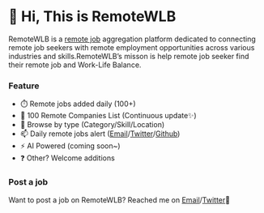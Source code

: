 # 👋 Hi, This is RemoteWLB

RemoteWLB is a [remote job](https://www.remotewlb.com) aggregation platform dedicated to connecting remote job seekers with remote employment opportunities across various industries and skills.RemoteWLB’s misson is help remote job seeker find their remote job and Work-Life Balance.

### Feature
- ⏱️ Remote jobs added daily (100+)
- 📄 100 Remote Companies List (Continuous update✨)
- 🎯 Browse by type (Category/Skill/Location)
- 📫 Daily remote jobs alert ([Email](mailto://remotewlb@gmail.com)/[Twitter](https://x.com/RemoteWLB)/[Github](https://github.com/RemoteWLB/remote-jobs))
- ⚡ AI Powered (coming soon~)
- ❓ Other? Welcome additions

### Post a job
Want to post a job on RemoteWLB? Reached me on [Email](mailto://remotewlb@gmail.com)/[Twitter](https://x.com/RemoteWLB)🤝
